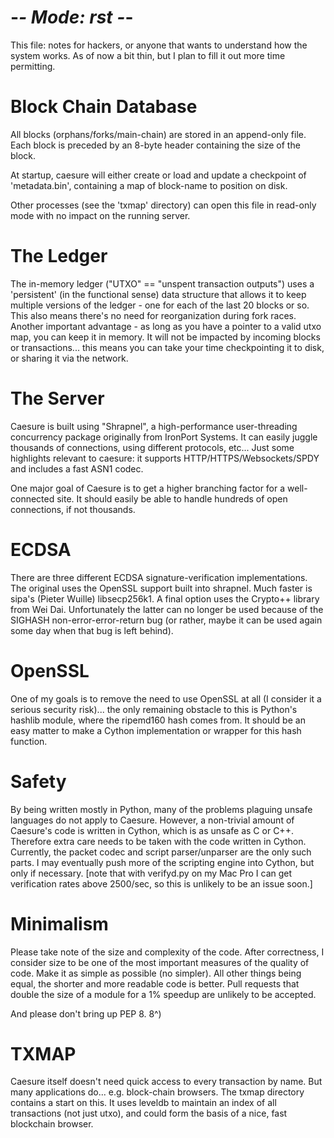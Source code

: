 # -*- Mode: rst -*-

This file: notes for hackers, or anyone that wants to understand how
the system works.  As of now a bit thin, but I plan to fill it out
more time permitting.


Block Chain Database
====================

All blocks (orphans/forks/main-chain) are stored in an append-only
file.  Each block is preceded by an 8-byte header containing the size
of the block.

At startup, caesure will either create or load and update a checkpoint
of 'metadata.bin', containing a map of block-name to position on disk.

Other processes (see the 'txmap' directory) can open this file in
read-only mode with no impact on the running server.

The Ledger
==========

The in-memory ledger ("UTXO" == "unspent transaction outputs") uses a
'persistent' (in the functional sense) data structure that allows it
to keep multiple versions of the ledger - one for each of the last 20
blocks or so.  This also means there's no need for reorganization
during fork races.  Another important advantage - as long as you have
a pointer to a valid utxo map, you can keep it in memory.  It will not
be impacted by incoming blocks or transactions... this means you can
take your time checkpointing it to disk, or sharing it via the
network.

The Server
==========

Caesure is built using "Shrapnel", a high-performance user-threading
concurrency package originally from IronPort Systems.  It can easily
juggle thousands of connections, using different protocols,
etc... Just some highlights relevant to caesure: it supports
HTTP/HTTPS/Websockets/SPDY and includes a fast ASN1 codec.

One major goal of Caesure is to get a higher branching factor for a
well-connected site.  It should easily be able to handle hundreds of
open connections, if not thousands.

ECDSA
=====

There are three different ECDSA signature-verification
implementations.  The original uses the OpenSSL support built into
shrapnel.  Much faster is sipa's (Pieter Wuille) libsecp256k1.  A
final option uses the Crypto++ library from Wei Dai.  Unfortunately
the latter can no longer be used because of the SIGHASH
non-error-error-return bug (or rather, maybe it can be used again some
day when that bug is left behind).

OpenSSL
=======

One of my goals is to remove the need to use OpenSSL at all (I
consider it a serious security risk)... the only remaining obstacle to
this is Python's hashlib module, where the ripemd160 hash comes from.
It should be an easy matter to make a Cython implementation or wrapper
for this hash function.

Safety
======

By being written mostly in Python, many of the problems plaguing
unsafe languages do not apply to Caesure.  However, a non-trivial
amount of Caesure's code is written in Cython, which is as unsafe as C
or C++.  Therefore extra care needs to be taken with the code written
in Cython.  Currently, the packet codec and script parser/unparser are
the only such parts.  I may eventually push more of the scripting
engine into Cython, but only if necessary.  [note that with verifyd.py
on my Mac Pro I can get verification rates above 2500/sec, so this is
unlikely to be an issue soon.]


Minimalism
==========

Please take note of the size and complexity of the code.  After
correctness, I consider size to be one of the most important measures
of the quality of code.  Make it as simple as possible (no simpler).
All other things being equal, the shorter and more readable code is
better.  Pull requests that double the size of a module for a 1%
speedup are unlikely to be accepted.

And please don't bring up PEP 8. 8^)

TXMAP
=====

Caesure itself doesn't need quick access to every transaction by
name.  But many applications do... e.g. block-chain browsers.  The
txmap directory contains a start on this.  It uses leveldb to maintain
an index of all transactions (not just utxo), and could form the basis
of a nice, fast blockchain browser.
